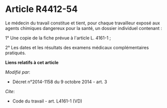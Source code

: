 # Article R4412-54

Le médecin du travail constitue et tient, pour chaque travailleur exposé aux agents chimiques dangereux pour la santé, un
dossier individuel contenant : 

1° Une copie de la fiche prévue à l'article L. 4161-1 ; 

2° Les dates et les résultats des examens médicaux complémentaires pratiqués.

**Liens relatifs à cet article**

_Modifié par_:

  - Décret n°2014-1158 du 9 octobre 2014 - art. 3

_Cite_:

  - Code du travail - art. L4161-1 (VD)
